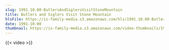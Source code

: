 ```yaml
---
slug: 1991.10.00-ButlersAndSiglersVisitStoneMountain
title: Butlers and Siglers Visit Stone Mountain
hlsFile: https://is-family-media.s3.amazonaws.com/hls/1991.10.00-ButlersAndSiglersVisitStoneMountain/1991.10.00-ButlersAndSiglersVisitStoneMountain.m3u8
date: 1991-10-00
thumbnail: https://is-family-media.s3.amazonaws.com/video-thumbnails/1991.10.00-ButlersAndSiglersVisitStoneMountain.png
---
```

{{< video >}}
